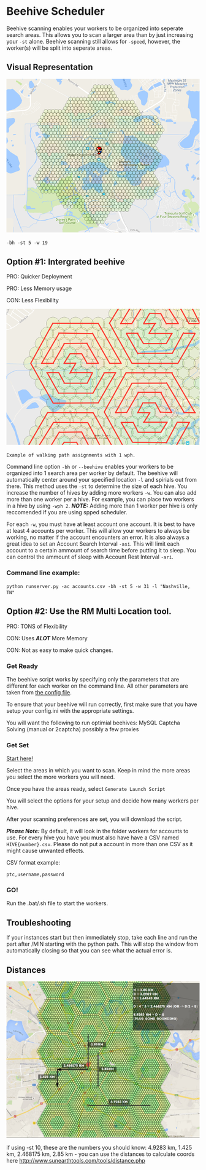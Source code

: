 # Beehive Scheduler
Beehive scanning enables your workers to be organized into seperate search areas. This allows you to scan a larger area than by just increasing your `-st` alone. Beehive scanning still allows for `-speed`, however, the worker(s) will be split into seperate areas. 

## Visual Representation

![](../_static/img/Beehive3.png)

`-bh -st 5 -w 19`

## Option #1: Intergrated beehive
PRO: Quicker Deployment

PRO: Less Memory usage

CON: Less Flexibility

![](../_static/img/Beehive2.png)

`Example of walking path assignments with 1 wph.`

Command line option `-bh` or `--beehive` enables your workers to be organized into 1 search area per worker by default. The beehive will automatically center around your specified location `-l` and spirials out from there. This method uses the `-st` to determine the size of each hive. You increase the number of hives by adding more workers `-w`. You can also add more than one worker per a hive. For example, you can place two workers in a hive by using `-wph 2`. ***NOTE:*** Adding more than 1 worker per hive is only reccomended if you are using spped scheduler.  

For each `-w`, you must have at least account one account. It is best to have at least 4 accounts per worker. This will allow your workers to always be working, no matter if the account encounters an error. It is also always a great idea to set an Account Search Interval `-asi`. This will limit each account to a certain ammount of search time before putting it to sleep. You can control the ammount of sleep with Account Rest Interval `-ari`. 

### Command line example:

```
python runserver.py -ac accounts.csv -bh -st 5 -w 31 -l "Nashville, TN"
```

## Option #2: Use the RM Multi Location tool. 

PRO: TONS of Flexibility

CON: Uses ***ALOT*** More Memory

CON: Not as easy to make quick changes.  

### Get Ready

The beehive script works by specifying only the parameters that are different for each worker on the command line. All other parameters are taken from [the config file](https://github.com/RocketMap/RocketMap/blob/develop/config/config.ini.example).

To ensure that your beehive will run correctly, first make sure that you have setup your config.ini with the appropriate settings. 

You will want the following to run optimial beehives:
MySQL
Captcha Solving (manual or 2captcha)
possibly a few proxies


### Get Set

[Start here!](https://voxx.github.io/pgm-multiloc/)

Select the areas in which you want to scan. Keep in mind the more areas you select the more workers you will need. 

Once you have the areas ready, select `Generate Launch Script`

You will select the options for your setup and decide how many workers per hive. 

After your scanning preferences are set, you will download the script. 

***Please Note:*** By default, it will look in the folder workers for accounts to use. For every hive you have you must also have have a CSV named `HIVE{number}.csv`. Please do not put a account in more than one CSV as it might cause unwanted effects.  

CSV format example:

```
ptc,username,password
```


### GO!

Run the .bat/.sh file to start the workers.

## Troubleshooting

If your instances start but then immediately stop, take each line and run the part after /MIN starting with the python path. This will stop the window from automatically closing so that you can see what the actual error is.

## Distances

![](../_static/img/ZHSo3GN.png)

 if using -st 10, these are the numbers you should know: 4.9283 km, 1.425 km, 2.468175 km, 2.85 km - you can use the distances to calculate coords here http://www.sunearthtools.com/tools/distance.php

